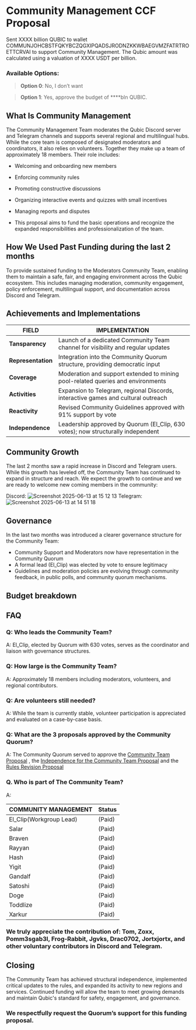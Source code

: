 # Community Management CCF Proposal

Sent XXXX billion QUBIC to wallet COMMUNJOHCBSTFQKYBCZQGXIPQADSJRODNZKKWBAEGVMZFATRTROETTCRVAI to support Community Management. The Qubic amount was calculated using a valuation of XXXX USDT per billion.

### Available Options:
> **Option 0**: No, I don’t want  

> **Option 1**: Yes, approve the budget of ****bln QUBIC.

## What Is Community Management
The Community Management Team moderates the Qubic Discord server and Telegram channels and supports several regional and multilingual hubs. While the core team is composed of designated moderators and coordinators, it also relies on volunteers. Together they make up a team of approximately 18 members.
Their role includes:
* Welcoming and onboarding new members

* Enforcing community rules

* Promoting constructive discussions

* Organizing interactive events and quizzes with small incentives

* Managing reports and disputes

* This proposal aims to fund the basic operations and recognize the expanded responsibilities and professionalization of the team.


## How We Used Past Funding during the last 2 months ## 

To provide sustained funding to the Moderators Community Team, enabling them to maintain a safe, fair, and engaging environment across the Qubic ecosystem. This includes managing moderation, community engagement, policy enforcement, multilingual support, and documentation across Discord and Telegram.

## Achievements and Implementations

|FIELD|IMPLEMENTATION|
| ---------|------------|
|**Tansparency**| Launch of a dedicated Community Team channel for visibility and regular updates|
|**Representation**|Integration into the Community Quorum structure, providing democratic input|
|**Coverage**|Moderation and support extended to mining pool-related queries and environments|
|**Activities**|Expansion to Telegram, regional Discords, interactive games and cultural outreach|
|**Reactivity**|Revised Community Guidelines approved with 91% support by vote|
|**Independence**|Leadership approved by Quorum (El_Clip, 630 votes); now structurally independent|

## Community Growth
The last 2 months saw a rapid increase in Discord and Telegram users. While this growth has leveled off, the Community Team has continued to expand in structure and reach. We expect the growth to continue and we are ready to welcome new coming members in the community:

Discord:
![Screenshot 2025-06-13 at 15 12 13](https://github.com/user-attachments/assets/0c6fa2cd-75e5-4691-9def-cefa077f3a67) Telegram:
![Screenshot 2025-06-13 at 14 51 18](https://github.com/user-attachments/assets/ca1d15e2-71fa-4ca4-be9c-4a22fd7610ca)

## Governance
In the last two months was introduced a clearer governance structure for the Community Team:
* Community Support and Moderators now have representation in the Community Quorum
* A formal lead (El_Clip) was elected by vote to ensure legitimacy
* Guidelines and moderation policies are evolving through community feedback, in public polls, and community quorum mechanisms.

## Budget breakdown



## FAQ
### Q: Who leads the Community Team?
A: El_Clip, elected by Quorum with 630 votes, serves as the coordinator and liaison with governance structures.
### Q: How large is the Community Team?
A: Approximately 18 members including moderators, volunteers, and regional contributors.
### Q: Are volunteers still needed?
A: While the team is currently stable, volunteer participation is appreciated and evaluated on a case-by-case basis.
### Q: What are the 3 proposals approved by the Community Quorum?
A: The Community Quorum served to approve the [Community Team Proposal](https://github.com/user-attachments/files/20727390/Community.Team.Proposal.8.pdf) , the [Independence for the Community Team Proposal](https://github.com/user-attachments/files/20727366/Proposal.Independence.for.the.Community.Team.2.pdf) and the [Rules Revision Proposal](https://github.com/user-attachments/files/20727380/Case.Rules.revision.4.pdf)
### Q. Who is part of The Community Team?
A:

|COMMUNITY MANAGEMENT|Status|
| ---------|------------|
|El_Clip(Workgroup Lead)| (Paid)|
|Salar|(Paid) |
|Braven|(Paid)|
|Rayyan|(Paid)|
|Hash|(Paid)|
|Yigit|(Paid)|
|Gandalf|(Paid)|
|Satoshi|(Paid)|
|Doge|(Paid)|
|Toddlize|(Paid)|
|Xarkur|(Paid)|

### We truly appreciate the contribution of: Tom, Zoxx, Pomm3sgab3l, Frog-Rabbit, Jgvks, Drac0702, Jortxjortx, and other voluntary contributors in Discord and Telegram.

## Closing
The Community Team has achieved structural independence, implemented critical updates to the rules, and expanded its activity to new regions and services. Continued funding will allow the team to meet growing demands and maintain Qubic's standard for safety, engagement, and governance.

### We respectfully request the Quorum’s support for this funding proposal.
